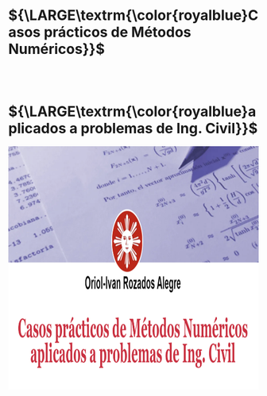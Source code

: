 
<p align='center'> 
 <h1>${\LARGE\textrm{\color{royalblue}Casos prácticos de Métodos Numéricos}}$</h1> 
</p>
<br>
<br> 
<p align='center'> 
  <h1>
    ${\LARGE\textrm{\color{royalblue}aplicados a problemas de Ing. Civil}}$ 
  </h1>
</p>

<p align='center'><img src="src/assets/img/logo.png" style="width:30cm;height:13cm" alt="Volumenes" /></p>
</p>
 
